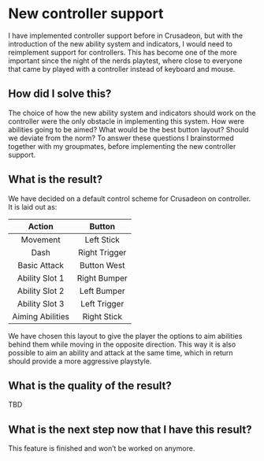 # New controller support
I have implemented controller support before in Crusadeon, but with the introduction of the new ability system and indicators, I would need to reimplement support for controllers. This has become one of the more important since the night of the nerds playtest, where close to everyone that came by played with a controller instead of keyboard and mouse.

## How did I solve this?
The choice of how the new ability system and indicators should work on the controller were the only obstacle in implementing this system. How were abilities going to be aimed? What would be the best button layout? Should we deviate from the norm? To answer these questions I brainstormed together with my groupmates, before implementing the new controller support.

## What is the result?
We have decided on a default control scheme for Crusadeon on controller. It is laid out as:

|Action|Button|
|:-:|:-:|
|Movement|Left Stick|
|Dash|Right Trigger|
|Basic Attack|Button West|
|Ability Slot 1|Right Bumper|
|Ability Slot 2|Left Bumper|
|Ability Slot 3|Left Trigger|
|Aiming Abilities|Right Stick|

We have chosen this layout to give the player the options to aim abilities behind them while moving in the opposite direction. This way it is also possible to aim an ability and attack at the same time, which in return should provide a more aggressive playstyle.

## What is the quality of the result?
TBD

## What is the next step now that I have this result?
This feature is finished and won’t be worked on anymore.
